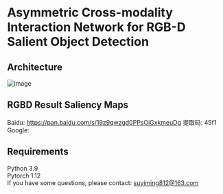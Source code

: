 # Asymmetric Cross-modality Interaction Network for RGB-D Salient Object Detection
## Architecture
![image](https://github.com/Yiming-Su/ACINet/blob/main/Figs/Architecture.png)
## RGBD Result Saliency Maps<br>
Baidu: https://pan.baidu.com/s/19z9qwzgd0PPsOiGxkmeuDg 提取码: 45f1
Google: 
## Requirements<br>
Python 3.9<br>
Pytorch 1.12<br>
If you have some questions, please contact: suyiming812@163.com
